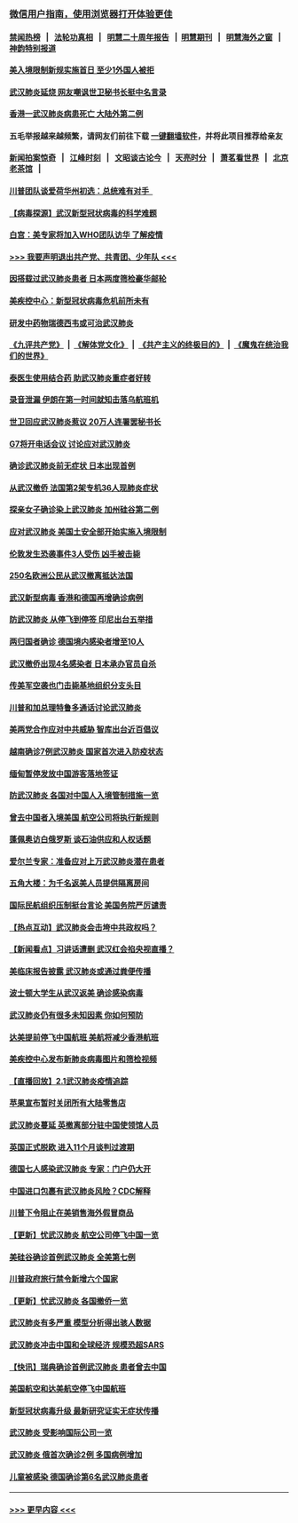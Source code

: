 ### [微信用户指南，使用浏览器打开体验更佳](https://github.com/gfw-breaker/banned-news1/blob/master/indexes/wechat-guide.md?t=0)
#### [禁闻热榜](热点新闻.md?t=0)  &nbsp;&nbsp;|&nbsp;&nbsp; [法轮功真相](https://github.com/gfw-breaker/truth/blob/master/README.md?t=0) &nbsp;&nbsp;|&nbsp;&nbsp; [明慧二十周年报告](https://github.com/gfw-breaker/mh-reports/blob/master/README.md?t=0) &nbsp;&nbsp;|&nbsp;&nbsp;[明慧期刊](https://github.com/gfw-breaker/mh-qikan) &nbsp;&nbsp;|&nbsp;&nbsp; [明慧海外之窗](https://github.com/gfw-breaker/mh-news/blob/master/README.md?t=0) &nbsp;&nbsp;|&nbsp;&nbsp; [神韵特别报道](https://github.com/gfw-breaker/mh-news/blob/master/shenyun.md?t=0)
#### [美入境限制新规实施首日 至少1外国人被拒](../pages/nsc418/n11843058.md?t=02041444) 
#### [武汉肺炎延烧 网友嘲讽世卫秘书长挺中名言录](../pages/nsc418/n11843056.md?t=02041444) 
#### [香港一武汉肺炎病患死亡 大陆外第二例](../pages/nsc418/n11843026.md?t=02041444) 
#### 五毛举报越来越频繁，请网友们前往下载 [一键翻墙软件](https://github.com/gfw-breaker/ssr-accounts)，并将此项目推荐给亲友
#### [新闻拍案惊奇](https://github.com/gfw-breaker/banned-news1/blob/master/pages/link4.md) &nbsp;&nbsp;|&nbsp;&nbsp; [江峰时刻](https://github.com/gfw-breaker/banned-news1/blob/master/pages/link4.md) &nbsp;&nbsp;|&nbsp;&nbsp; [文昭谈古论今](https://github.com/gfw-breaker/banned-news1/blob/master/pages/link4.md) &nbsp;&nbsp;|&nbsp;&nbsp; [天亮时分](https://github.com/gfw-breaker/banned-news1/blob/master/pages/link4.md) &nbsp;&nbsp;|&nbsp;&nbsp; [萧茗看世界](https://github.com/gfw-breaker/banned-news1/blob/master/pages/link4.md) &nbsp;&nbsp;|&nbsp;&nbsp; [北京老茶馆](https://github.com/gfw-breaker/banned-news1/blob/master/pages/link4.md) &nbsp;&nbsp;|&nbsp;&nbsp; 
#### [川普团队谈爱荷华州初选：总统难有对手  ](../pages/nsc418/n11842867.md?t=02041444) 
#### [【病毒探源】武汉新型冠状病毒的科学难题](../pages/nsc418/n11842176.md?t=02041444) 
#### [白宫：美专家将加入WHO团队访华 了解疫情](../pages/nsc418/n11842198.md?t=02041444) 
#### [>>> 我要声明退出共产党、共青团、少年队 <<<](https://github.com/begood0513/goodnews/blob/master/quit/letter.md) 
#### [因搭载过武汉肺炎患者 日本两度筛检豪华邮轮](../pages/nsc418/n11842447.md?t=02041444) 
#### [美疾控中心：新型冠状病毒危机前所未有](../pages/nsc418/n11842406.md?t=02041444) 
#### [研发中药物瑞德西韦或可治武汉肺炎](../pages/nsc418/n11842100.md?t=02041444) 
#### [《九评共产党》](https://github.com/begood0513/9ping.md/blob/master/README.md) &nbsp;|&nbsp; [《解体党文化》](../../../../jtdwh.md/blob/master/README.md)  &nbsp;|&nbsp; [《共产主义的终极目的》](../../../../gczydzjmd.md/blob/master/README.md) &nbsp;|&nbsp; [《魔鬼在统治我们的世界》](../../../../mgztzwmdsj.md/blob/master/README.md) 
#### [泰医生使用结合药 助武汉肺炎重症者好转](../pages/nsc418/n11842096.md?t=02041444) 
#### [录音泄漏 伊朗在第一时间就知击落乌航班机](../pages/nsc418/n11842002.md?t=02041444) 
#### [世卫回应武汉肺炎惹议 20万人连署罢秘书长](../pages/nsc418/n11841664.md?t=02041444) 
#### [G7将开电话会议 讨论应对武汉肺炎](../pages/nsc418/n11841658.md?t=02041444) 
#### [确诊武汉肺炎前无症状 日本出现首例](../pages/nsc418/n11841567.md?t=02041444) 
#### [从武汉撤侨 法国第2架专机36人现肺炎症状](../pages/nsc418/n11841382.md?t=02041444) 
#### [探亲女子确诊染上武汉肺炎 加州硅谷第二例](../pages/nsc418/n11839784.md?t=02041444) 
#### [应对武汉肺炎 美国土安全部开始实施入境限制](../pages/nsc418/n11839729.md?t=02041444) 
#### [伦敦发生恐袭事件3人受伤 凶手被击毙](../pages/nsc418/n11839442.md?t=02041444) 
#### [250名欧洲公民从武汉撤离抵达法国](../pages/nsc418/n11839438.md?t=02041444) 
#### [武汉新型病毒 香港和德国再增确诊病例](../pages/nsc418/n11839381.md?t=02041444) 
#### [防武汉肺炎 从停飞到停签 印尼出台五举措](../pages/nsc418/n11839282.md?t=02041444) 
#### [两归国者确诊 德国境内感染者增至10人](../pages/nsc418/n11839164.md?t=02041444) 
#### [武汉撤侨出现4名感染者 日本承办官员自杀](../pages/nsc418/n11839044.md?t=02041444) 
#### [传美军空袭也门击毙基地组织分支头目](../pages/nsc418/n11839210.md?t=02041444) 
#### [川普和加总理特鲁多通话讨论武汉肺炎](../pages/nsc418/n11839128.md?t=02041444) 
#### [美两党合作应对中共威胁 智库出台近百倡议](../pages/nsc418/n11838437.md?t=02041444) 
#### [越南确诊7例武汉肺炎 国家首次进入防疫状态](../pages/nsc418/n11838860.md?t=02041444) 
#### [缅甸暂停发放中国游客落地签证](../pages/nsc418/n11838730.md?t=02041444) 
#### [防武汉肺炎 各国对中国人入境管制措施一览](../pages/nsc418/n11838726.md?t=02041444) 
#### [曾去中国者入境美国 航空公司将执行新规则](../pages/nsc418/n11838375.md?t=02041444) 
#### [蓬佩奥访白俄罗斯 谈石油供应和人权话题](../pages/nsc418/n11838242.md?t=02041444) 
#### [爱尔兰专家：准备应对上万武汉肺炎潜在患者](../pages/nsc418/n11837978.md?t=02041444) 
#### [五角大楼：为千名返美人员提供隔离房间](../pages/nsc418/n11837831.md?t=02041444) 
#### [国际民航组织压制挺台言论 美国务院严厉谴责](../pages/nsc418/n11837791.md?t=02041444) 
#### [【热点互动】武汉肺炎会击垮中共政权吗？](../pages/nsc418/n11837779.md?t=02041444) 
#### [【新闻看点】习讲话遭删 武汉红会掐央视直播？](../pages/nsc418/n11837573.md?t=02041444) 
#### [美临床报告披露 武汉肺炎或通过粪便传播](../pages/nsc418/n11837626.md?t=02041444) 
#### [波士顿大学生从武汉返美 确诊感染病毒](../pages/nsc418/n11837580.md?t=02041444) 
#### [武汉肺炎仍有很多未知因素 你如何预防](../pages/nsc418/n11837666.md?t=02041444) 
#### [达美提前停飞中国航班 美航将减少香港航班](../pages/nsc418/n11837649.md?t=02041444) 
#### [美疾控中心发布新肺炎病毒图片和筛检视频](../pages/nsc418/n11837491.md?t=02041444) 
#### [【直播回放】2.1武汉肺炎疫情追踪](../pages/nsc418/n11837232.md?t=02041444) 
#### [苹果宣布暂时关闭所有大陆零售店](../pages/nsc418/n11837097.md?t=02041444) 
#### [武汉肺炎蔓延 英撤离部分驻中国使领馆人员](../pages/nsc418/n11837061.md?t=02041444) 
#### [英国正式脱欧 进入11个月谈判过渡期](../pages/nsc418/n11836911.md?t=02041444) 
#### [德国七人感染武汉肺炎 专家：门户仍大开](../pages/nsc418/n11836344.md?t=02041444) 
#### [中国进口包裹有武汉肺炎风险？CDC解释](../pages/nsc418/n11836321.md?t=02041444) 
#### [川普下令阻止在美销售海外假冒商品](../pages/nsc418/n11836261.md?t=02041444) 
#### [【更新】忧武汉肺炎 航空公司停飞中国一览](../pages/nsc418/n11835931.md?t=02041444) 
#### [美硅谷确诊首例武汉肺炎 全美第七例](../pages/nsc418/n11836093.md?t=02041444) 
#### [川普政府旅行禁令新增六个国家](../pages/nsc418/n11836083.md?t=02041444) 
#### [【更新】忧武汉肺炎 各国撤侨一览](../pages/nsc418/n11835673.md?t=02041444) 
#### [武汉肺炎有多严重 模型分析得出骇人数据](../pages/nsc418/n11835829.md?t=02041444) 
#### [武汉肺炎冲击中国和全球经济 规模恐超SARS](../pages/nsc418/n11835652.md?t=02041444) 
#### [【快讯】瑞典确诊首例武汉肺炎 患者曾去中国](../pages/nsc418/n11835675.md?t=02041444) 
#### [美国航空和达美航空停飞中国航班](../pages/nsc418/n11835567.md?t=02041444) 
#### [新型冠状病毒升级 最新研究证实无症状传播](../pages/nsc418/n11835589.md?t=02041444) 
#### [武汉肺炎 受影响国际公司一览](../pages/nsc418/n11835538.md?t=02041444) 
#### [武汉肺炎 俄首次确诊2例 多国病例增加](../pages/nsc418/n11835295.md?t=02041444) 
#### [儿童被感染 德国确诊第6名武汉肺炎患者](../pages/nsc418/n11835338.md?t=02041444) 

----
#### [ >>> 更早内容 <<< ](../indexes/nsc418-earlier.md)
